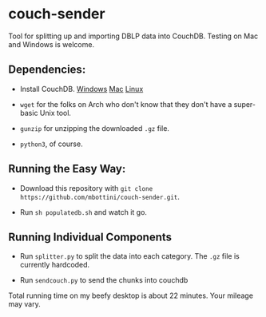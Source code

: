 # couch-sender

Tool for splitting up and importing DBLP data into CouchDB. Testing on Mac and Windows is welcome.

## Dependencies:

* Install CouchDB.
  [Windows](http://docs.couchdb.org/en/2.0.0/install/windows.html)
[Mac](http://docs.couchdb.org/en/2.0.0/install/mac.html)
[Linux](http://docs.couchdb.org/en/2.0.0/install/unix.html)

* `wget` for the folks on Arch who don't know that they don't have a super-basic
  Unix tool.

* `gunzip` for unzipping the downloaded `.gz` file.

* `python3`, of course.

## Running the Easy Way:

* Download this repository with `git clone
  https://github.com/mbottini/couch-sender.git`.

* Run `sh populatedb.sh` and watch it go.

## Running Individual Components

* Run `splitter.py` to split the data into each category. The `.gz` file is
  currently hardcoded.

* Run `sendcouch.py` to send the chunks into couchdb

Total running time on my beefy desktop is about 22 minutes. Your mileage
may vary.




